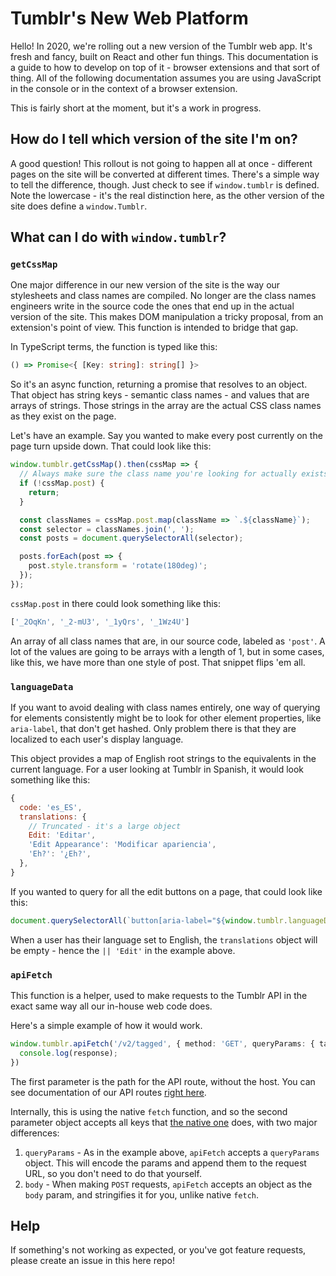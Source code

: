 # Tumblr's New Web Platform

Hello! In 2020, we're rolling out a new version of the Tumblr web app. It's fresh and fancy, built on React and other fun things. This documentation is a guide to how to develop on top of it - browser extensions and that sort of thing. All of the following documentation assumes you are using JavaScript in the console or in the context of a browser extension.

This is fairly short at the moment, but it's a work in progress.

## How do I tell which version of the site I'm on?

A good question! This rollout is not going to happen all at once - different pages on the site will be converted at different times. There's a simple way to tell the difference, though. Just check to see if `window.tumblr` is defined. Note the lowercase - it's the real distinction here, as the other version of the site does define a `window.Tumblr`.

## What can I do with `window.tumblr`?

### `getCssMap`

One major difference in our new version of the site is the way our stylesheets and class names are compiled. No longer are the class names engineers write in the source code the ones that end up in the actual version of the site. This makes DOM manipulation a tricky proposal, from an extension's point of view. This function is intended to bridge that gap.

In TypeScript terms, the function is typed like this:

```ts
() => Promise<{ [Key: string]: string[] }>
```

So it's an async function, returning a promise that resolves to an object. That object has string keys - semantic class names - and values that are arrays of strings. Those strings in the array are the actual CSS class names as they exist on the page.

Let's have an example. Say you wanted to make every post currently on the page turn upside down. That could look like this:

```js
window.tumblr.getCssMap().then(cssMap => {
  // Always make sure the class name you're looking for actually exists on the object!
  if (!cssMap.post) {
    return;
  }

  const classNames = cssMap.post.map(className => `.${className}`);
  const selector = classNames.join(', ');
  const posts = document.querySelectorAll(selector);

  posts.forEach(post => {
    post.style.transform = 'rotate(180deg)';
  });
});
```

`cssMap.post` in there could look something like this:

```js
['_2OqKn', '_2-mU3', '_1yQrs', '_1Wz4U']
```

An array of all class names that are, in our source code, labeled as `'post'`. A lot of the values are going to be arrays with a length of 1, but in some cases, like this, we have more than one style of post. That snippet flips 'em all.

### `languageData`
If you want to avoid dealing with class names entirely, one way of querying for elements consistently might be to look for other element properties, like `aria-label`, that don't get hashed. Only problem there is that they are localized to each user's display language.

This object provides a map of English root strings to the equivalents in the current language. For a user looking at Tumblr in Spanish, it would look something like this:
```js
{
  code: 'es_ES',
  translations: {
    // Truncated - it's a large object
    Edit: 'Editar',
    'Edit Appearance': 'Modificar apariencia',
    'Eh?': '¿Eh?',
  },
}
```

If you wanted to query for all the edit buttons on a page, that could look like this:
```js
document.querySelectorAll(`button[aria-label="${window.tumblr.languageData.translations['Edit'] || 'Edit'}"`)
```

When a user has their language set to English, the `translations` object will be empty - hence the `|| 'Edit'` in the example above.

### `apiFetch`
This function is a helper, used to make requests to the Tumblr API in the exact same way all our in-house web code does.

Here's a simple example of how it would work.

```ts
window.tumblr.apiFetch('/v2/tagged', { method: 'GET', queryParams: { tag: 'furby' }}).then(response => {
  console.log(response);
})
```

The first parameter is the path for the API route, without the host. You can see documentation of our API routes [right here](https://github.com/tumblr/docs/blob/master/api.md).

Internally, this is using the native `fetch` function, and so the second parameter object accepts all keys that [the native one](https://developer.mozilla.org/en-US/docs/Web/API/WindowOrWorkerGlobalScope/fetch) does, with two major differences:

1. `queryParams` - As in the example above, `apiFetch` accepts a `queryParams` object. This will encode the params and append them to the request URL, so you don't need to do that yourself.
2. `body` - When making `POST` requests, `apiFetch` accepts an object as the `body` param, and stringifies it for you, unlike native `fetch`.

## Help

If something's not working as expected, or you've got feature requests, please create an issue in this here repo!
